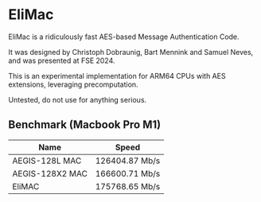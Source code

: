 # EliMac

EliMac is a ridiculously fast AES-based Message Authentication Code.

It was designed by Christoph Dobraunig, Bart Mennink and Samuel Neves, and was presented at FSE 2024.

This is an experimental implementation for ARM64 CPUs with AES extensions, leveraging precomputation.

Untested, do not use for anything serious.

## Benchmark (Macbook Pro M1)

| Name            | Speed          |
| --------------- | -------------- |
| AEGIS-128L MAC  | 126404.87 Mb/s |
| AEGIS-128X2 MAC | 166600.71 Mb/s |
| EliMAC          | 175768.65 Mb/s |